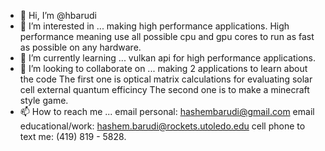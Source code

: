 - 👋 Hi, I’m @hbarudi
- 👀 I’m interested in ... making high performance applications.
High performance meaning use all possible cpu and gpu cores to run as fast as possible on any hardware.
- 🌱 I’m currently learning ... vulkan api for high performance applications.
- 💞️ I’m looking to collaborate on ... making 2 applications to learn about the code
The first one is optical matrix calculations for evaluating solar cell external quantum efficincy
The second one is to make a minecraft style game.
- 📫 How to reach me ... email personal: hashembarudi@gmail.com
email educational/work: hashem.barudi@rockets.utoledo.edu
cell phone to text me: (419) 819 - 5828.

<!---
hbarudi/hbarudi is a ✨ special ✨ repository because its `README.md` (this file) appears on your GitHub profile.
You can click the Preview link to take a look at your changes.
--->
